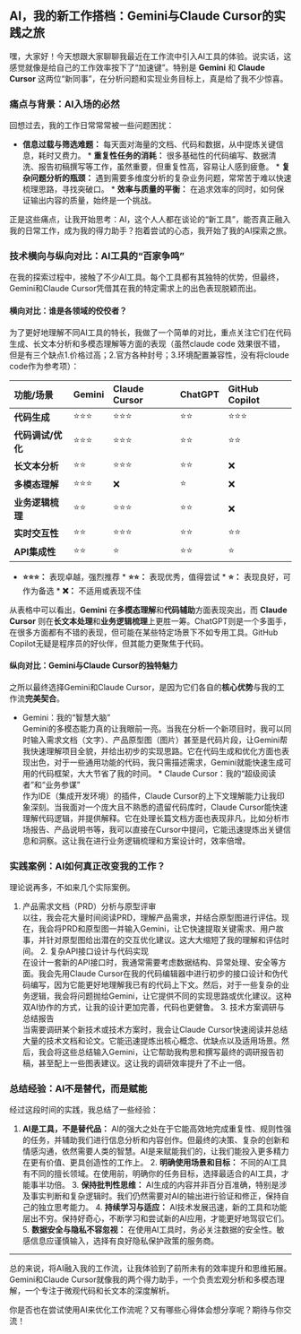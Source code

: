   
  
## **AI，我的新工作搭档：Gemini与Claude Cursor的实践之旅**  
  
嘿，大家好！今天想跟大家聊聊我最近在工作流中引入AI工具的体验。说实话，这感觉就像是给自己的工作效率按下了“加速键”。特别是 **Gemini** 和 **Claude Cursor** 这两位“新同事”，在分析问题和实现业务目标上，真是给了我不少惊喜。  
  
### **痛点与背景：AI入场的必然**  
  
回想过去，我的工作日常常常被一些问题困扰：  
  
* **信息过载与筛选难题：** 每天面对海量的文档、代码和数据，从中提炼关键信息，耗时又费力。  * **重复性任务的消耗：** 很多基础性的代码编写、数据清洗、报告初稿撰写等工作，虽然重要，但重复性高，容易让人感到疲惫。  * **复杂问题分析的瓶颈：** 遇到需要多维度分析的复杂业务问题，常常苦于难以快速梳理思路，寻找突破口。  * **效率与质量的平衡：** 在追求效率的同时，如何保证输出内容的质量，始终是一个挑战。  
  
正是这些痛点，让我开始思考：AI，这个人人都在谈论的“新工具”，能否真正融入我的日常工作，成为我的得力助手？抱着尝试的心态，我开始了我的AI探索之旅。  
  
### **技术横向与纵向对比：AI工具的“百家争鸣”**  
  
在我的探索过程中，接触了不少AI工具。每个工具都有其独特的优势，但最终，Gemini和Claude Cursor凭借其在我的特定需求上的出色表现脱颖而出。  
  
#### **横向对比：谁是各领域的佼佼者？**  
  
为了更好地理解不同AI工具的特长，我做了一个简单的对比，重点关注它们在代码生成、长文本分析和多模态理解等方面的表现（虽然claude code 效果很不错，但是有三个缺点1.价格过高；2.官方各种封号；3.环境配置兼容性，没有将cloude code作为参考项）：  
  
| 功能/场景 | Gemini | Claude Cursor | ChatGPT | GitHub Copilot |  
| :---- | :---- | :---- | :---- | :---- |  
| **代码生成** | ⭐⭐⭐ | ⭐⭐⭐ | ⭐⭐ | ⭐⭐⭐ |  
| **代码调试/优化** | ⭐⭐⭐ | ⭐⭐⭐ | ⭐⭐ | ⭐⭐ |  
| **长文本分析** | ⭐⭐ | ⭐⭐⭐ | ⭐⭐ | ❌ |  
| **多模态理解** | ⭐⭐⭐ | ❌ | ⭐ | ❌ |  
| **业务逻辑梳理** | ⭐⭐ | ⭐⭐⭐ | ⭐⭐ | ❌ |  
| **实时交互性** | ⭐⭐ | ⭐⭐⭐ | ⭐⭐ | ⭐⭐ |  
| **API集成性** | ⭐⭐ | ⭐ | ⭐⭐ | ⭐ |  
  
* **⭐⭐⭐：** 表现卓越，强烈推荐  * **⭐⭐：** 表现优秀，值得尝试  * **⭐：** 表现良好，可作为备选  * **❌：** 不适用或表现不佳  
  
从表格中可以看出，**Gemini** 在**多模态理解**和**代码辅助**方面表现突出，而 **Claude Cursor** 则在**长文本处理**和**业务逻辑梳理**上更胜一筹。ChatGPT则是一个多面手，在很多方面都有不错的表现，但可能在某些特定场景下不如专用工具。GitHub Copilot无疑是程序员的好伙伴，但其能力更聚焦于代码。  
  
#### **纵向对比：Gemini与Claude Cursor的独特魅力**  
  
之所以最终选择Gemini和Claude Cursor，是因为它们各自的**核心优势**与我的工作流**完美契合**。  
  
* Gemini：我的“智慧大脑”    
  Gemini的多模态能力真的让我眼前一亮。当我在分析一个新项目时，我可以同时输入需求文档（文字）、产品原型图（图片）甚至是代码片段，让Gemini帮我快速理解项目全貌，并给出初步的实现思路。它在代码生成和优化方面也表现出色，对于一些通用功能的代码，我只需描述需求，Gemini就能快速生成可用的代码框架，大大节省了我的时间。  * Claude Cursor：我的“超级阅读者”和“业务参谋”    
  作为IDE（集成开发环境）的插件，Claude Cursor的上下文理解能力让我印象深刻。当我面对一个庞大且不熟悉的遗留代码库时，Claude Cursor能快速理解代码逻辑，并提供解释。它在处理长篇文档方面也表现非凡，比如分析市场报告、产品说明书等，我可以直接在Cursor中提问，它能迅速提炼出关键信息和洞察。这让我在进行业务逻辑梳理和方案设计时，效率倍增。  
  
### **实践案例：AI如何真正改变我的工作？**  
  
理论说再多，不如来几个实际案例。  
  
1. 产品需求文档（PRD）分析与原型评审    
   以往，我会花大量时间阅读PRD，理解产品需求，并结合原型图进行评估。现在，我会将PRD和原型图一并输入Gemini，让它快速提取关键需求、用户故事，并针对原型图给出潜在的交互优化建议。这大大缩短了我的理解和评估时间。  2. 复杂API接口设计与代码实现    
   在设计一套新的API接口时，我通常需要考虑数据结构、异常处理、安全等方面。我会先用Claude Cursor在我的代码编辑器中进行初步的接口设计和伪代码编写，因为它能更好地理解我已有的代码上下文。然后，对于一些复杂的业务逻辑，我会将问题抛给Gemini，让它提供不同的实现思路或优化建议。这种双AI协作的方式，让我的设计更加完善，代码也更健鲁。  3. 技术方案调研与总结报告    
   当需要调研某个新技术或技术方案时，我会让Claude Cursor快速阅读并总结大量的技术文档和论文。它能迅速提炼出核心概念、优缺点以及适用场景。然后，我会将这些总结输入Gemini，让它帮助我构思和撰写最终的调研报告初稿，甚至配上一些图表建议。这让我的调研效率提升了不止一倍。  
  
### **总结经验：AI不是替代，而是赋能**  
  
经过这段时间的实践，我总结了一些经验：  
  
1. **AI是工具，不是替代品：** AI的强大之处在于它能高效地完成重复性、规则性强的任务，并辅助我们进行信息分析和内容创作。但最终的决策、复杂的创新和情感沟通，依然需要人类的智慧。AI是来赋能我们的，让我们能投入更多精力在更有价值、更具创造性的工作上。  2. **明确使用场景和目标：** 不同的AI工具有不同的擅长领域。在使用前，明确你的任务目标，选择最适合的AI工具，才能事半功倍。  3. **保持批判性思维：** AI生成的内容并非百分百准确，特别是涉及事实判断和复杂逻辑时。我们仍然需要对AI的输出进行验证和修正，保持自己的独立思考能力。  4. **持续学习与适应：** AI技术发展迅速，新的工具和功能层出不穷。保持好奇心，不断学习和尝试新的AI应用，才能更好地驾驭它们。  5. **数据安全与隐私不容忽视：** 在使用AI工具时，务必关注数据的安全性。敏感信息应谨慎输入，选择有良好隐私保护政策的服务商。  
  
---  
  
总的来说，将AI融入我的工作流，让我体验到了前所未有的效率提升和思维拓展。Gemini和Claude Cursor就像我的两个得力助手，一个负责宏观分析和多模态理解，一个专注于微观代码和长文本的深度解析。  
  
你是否也在尝试使用AI来优化工作流呢？又有哪些心得体会想分享呢？期待与你交流！